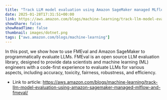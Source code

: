 ```yaml
---
title: "Track LLM model evaluation using Amazon SageMaker managed MLflow and FMEval"
date: 2025-01-28T17:31:51+00:00
link: https://aws.amazon.com/blogs/machine-learning/track-llm-model-evaluation-using-amazon-sagemaker-managed-mlflow-and-fmeval/
showShare: false
showReadTime: false
thumbnail: images/dotnet.png
tags: ["aws.amazon.com/blogs/machine-learning"]
---
```

In this post, we show how to use FMEval and Amazon SageMaker to programmatically evaluate LLMs. FMEval is an open source LLM evaluation library, designed to provide data scientists and machine learning (ML) engineers with a code-first experience to evaluate LLMs for various aspects, including accuracy, toxicity, fairness, robustness, and efficiency.

- Link to article: https://aws.amazon.com/blogs/machine-learning/track-llm-model-evaluation-using-amazon-sagemaker-managed-mlflow-and-fmeval/